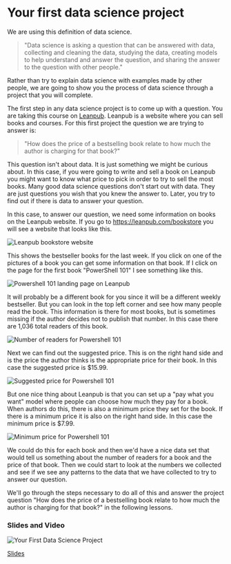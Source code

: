# Your first data science project

We are using this definition of data science. 

> "Data science is asking a question that can be answered with data, collecting and cleaning the data, studying the data, creating models to help understand and answer the question, and sharing the answer to the question with other people."

Rather than try to explain data science with examples made by other people, we are going to show you the process of data science through a project that you will complete. 

The first step in any data science project is to come up with a question. You are taking this course on [Leanpub](https://leanpub.com/). Leanpub is a website where you can sell books and courses. For this first project the question we are trying to answer is:

> "How does the price of a bestselling book relate to how much the author is charging for that book?"

This question isn't about data. It is just something we might be curious about. In this case, if you were going to write and sell a book on Leanpub you might want to know what price to pick in order to try to sell the most books. Many good data science questions don't start out with data. They are just questions you wish that you knew the answer to. Later, you try to find out if there is data to answer your question. 


In this case, to answer our question, we need some information on books on the Leanpub website. If you go to https://leanpub.com/bookstore you will see a website that looks like this. 

![Leanpub bookstore website](images/05_intro_to_project/05_intro_to_project-4.png)


This shows the bestseller books for the last week. If you click on one of the pictures of a book you can get some information on that book. If I click on the page for the first book "PowerShell 101" I see something like this. 

![Powershell 101 landing page on Leanpub](images/05_intro_to_project/05_intro_to_project-5.png)

It will probably be a different book for you since it will be a different weekly bestseller. But you can look in the top left corner and see how many people read the book. This information is there for most books, but is sometimes missing if the author decides not to publish that number. In this case there are 1,036 total readers of this book. 

![Number of readers for Powershell 101](images/05_intro_to_project/05_intro_to_project-6.png)


Next we can find out the suggested price. This is on the right hand side and is the price the author thinks is the appropriate price for their book. In this case the suggested price is $15.99. 

![Suggested price for Powershell 101](images/05_intro_to_project/05_intro_to_project-7.png)

But one nice thing about Leanpub is that you can set up a "pay what you want" model where people can choose how much they pay for a book. When authors do this, there is also a minimum price they set for the book. If there is a minimum price it is also on the right hand side. In this case the minimum price is $7.99.

![Minimum price for Powershell 101](images/05_intro_to_project/05_intro_to_project-8.png)


We could do this for each book and then we'd have a nice data set that would tell us something about the number of readers for a book and the price of that book. Then we could start to look at the numbers we collected and see if we see any patterns to the data that we have collected to try to answer our question. 

We'll go through the steps necessary to do all of this and answer the project question "How does the price of a bestselling book relate to how much the author is charging for that book?" in the following lessons.


### Slides and Video

![Your First Data Science Project](https://youtu.be/30f6YYi8TrU)

[Slides](https://docs.google.com/presentation/d/1auByZV5pghzELH-SMKLwxrZtigtXd-PC4Q5SrcT4qlE/edit?usp=sharing)




